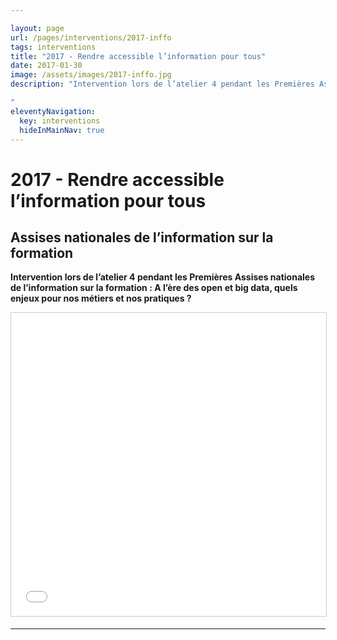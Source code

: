 ```yaml
---

layout: page
url: /pages/interventions/2017-inffo
tags: interventions
title: "2017 - Rendre accessible l’information pour tous"
date: 2017-01-30
image: /assets/images/2017-inffo.jpg
description: "Intervention lors de l’atelier 4 pendant les Premières Assises nationales de l’information sur la formation : A l’ère des open et big data, quels enjeux pour nos métiers et nos pratiques ?

"
eleventyNavigation:
  key: interventions
  hideInMainNav: true
---
```


# 2017 - Rendre accessible l’information pour tous
## Assises nationales de l’information sur la formation

**Intervention lors de l’atelier 4 pendant les Premières Assises nationales de l’information sur la formation : A l’ère des open et big data, quels enjeux pour nos métiers et nos pratiques ?**




<iframe src="//www.slideshare.net/slideshow/embed_code/key/aQ9SvLWDRrhx8W" width="595" height="485" frameborder="0" marginwidth="0" marginheight="0" scrolling="no" style="border:1px solid #CCC; border-width:1px; margin-bottom:5px; max-width: 100%;" allowfullscreen=""> </iframe>

 
----

